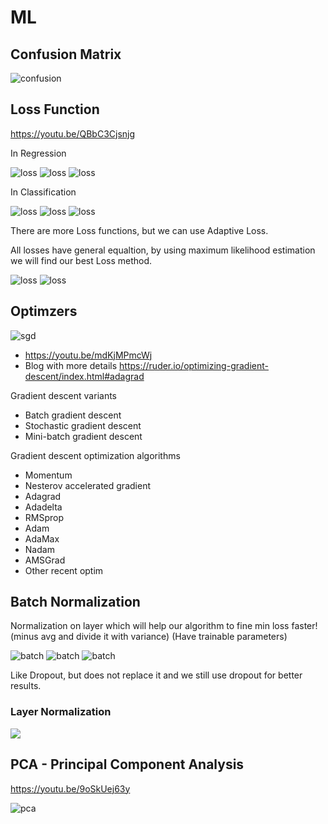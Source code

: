# ML

## Confusion Matrix

![confusion](assets/confusion-matrix.png)

## Loss Function

<https://youtu.be/QBbC3Cjsnjg>

In Regression

![loss](assets/loss/1.jpg)
![loss](assets/loss/2.jpg)
![loss](assets/loss/3.jpg)

In Classification

![loss](assets/loss/4.jpg)
![loss](assets/loss/5.jpg)
![loss](assets/loss/6.jpg)

There are more Loss functions, but we can use Adaptive Loss.

All losses have general equaltion, by using maximum likelihood estimation we will find our best Loss method.

![loss](assets/loss/8.jpg)
![loss](assets/loss/7.jpg)

## Optimzers

![sgd](https://ruder.io/content/images/2015/12/without_momentum.gif)

- <https://youtu.be/mdKjMPmcWj>
- Blog with more details <https://ruder.io/optimizing-gradient-descent/index.html#adagrad>

Gradient descent variants

- Batch gradient descent
- Stochastic gradient descent
- Mini-batch gradient descent

Gradient descent optimization algorithms

- Momentum
- Nesterov accelerated gradient
- Adagrad
- Adadelta
- RMSprop
- Adam
- AdaMax
- Nadam
- AMSGrad
- Other recent optim

## Batch Normalization

Normalization on layer which will help our algorithm to fine min loss faster! (minus avg and divide it with variance) (Have trainable parameters)

![batch](assets/batch/1.jpg)
![batch](assets/batch/2.jpg)
![batch](assets/batch/3.jpg)

Like Dropout, but does not replace it and we still use dropout for better results.

### Layer Normalization

![](assets/normz.jpg)

## PCA - Principal Component Analysis

<https://youtu.be/9oSkUej63y>

![pca](assets/pca.png)
